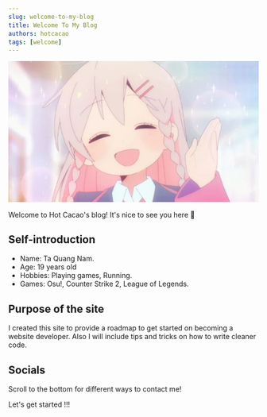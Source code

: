 ```yaml
---
slug: welcome-to-my-blog
title: Welcome To My Blog
authors: hotcacao
tags: [welcome]
---
```


![Welcome Banner](./banner.jpg)

Welcome to Hot Cacao's blog! It's nice to see you here 🥰

<!--truncate-->

## Self-introduction

- Name: Ta Quang Nam.
- Age: 19 years old
- Hobbies: Playing games, Running.
- Games: Osu!, Counter Strike 2, League of Legends.

## Purpose of the site

I created this site to provide a roadmap to get started on becoming a website developer. Also I will include tips and tricks on how to write cleaner code.

## Socials

Scroll to the bottom for different ways to contact me!

Let's get started !!!
